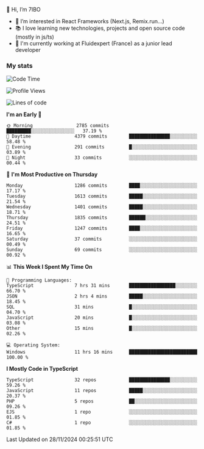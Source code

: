 👋 Hi, I’m 7IBO

- 👀 I’m interested in React Frameworks (Next.js, Remix.run...)
- 📚 I love learning new technologies, projects and open source code (mostly in js/ts)
- 💼 I'm currently working at Fluidexpert (France) as a junior lead developer

### My stats
<!--START_SECTION:waka-->
![Code Time](http://img.shields.io/badge/Code%20Time-860%20hrs%2022%20mins-blue)

![Profile Views](http://img.shields.io/badge/Profile%20Views-0-blue)

![Lines of code](https://img.shields.io/badge/From%20Hello%20World%20I%27ve%20Written-7.9%20million%20lines%20of%20code-blue)

**I'm an Early 🐤** 

```text
🌞 Morning                2785 commits        █████████░░░░░░░░░░░░░░░░   37.19 % 
🌆 Daytime                4379 commits        ███████████████░░░░░░░░░░   58.48 % 
🌃 Evening                291 commits         █░░░░░░░░░░░░░░░░░░░░░░░░   03.89 % 
🌙 Night                  33 commits          ░░░░░░░░░░░░░░░░░░░░░░░░░   00.44 % 
```
📅 **I'm Most Productive on Thursday** 

```text
Monday                   1286 commits        ████░░░░░░░░░░░░░░░░░░░░░   17.17 % 
Tuesday                  1613 commits        █████░░░░░░░░░░░░░░░░░░░░   21.54 % 
Wednesday                1401 commits        █████░░░░░░░░░░░░░░░░░░░░   18.71 % 
Thursday                 1835 commits        ██████░░░░░░░░░░░░░░░░░░░   24.51 % 
Friday                   1247 commits        ████░░░░░░░░░░░░░░░░░░░░░   16.65 % 
Saturday                 37 commits          ░░░░░░░░░░░░░░░░░░░░░░░░░   00.49 % 
Sunday                   69 commits          ░░░░░░░░░░░░░░░░░░░░░░░░░   00.92 % 
```


📊 **This Week I Spent My Time On** 

```text
💬 Programming Languages: 
TypeScript               7 hrs 31 mins       █████████████████░░░░░░░░   66.70 % 
JSON                     2 hrs 4 mins        █████░░░░░░░░░░░░░░░░░░░░   18.45 % 
SQL                      31 mins             █░░░░░░░░░░░░░░░░░░░░░░░░   04.70 % 
JavaScript               20 mins             █░░░░░░░░░░░░░░░░░░░░░░░░   03.08 % 
Other                    15 mins             █░░░░░░░░░░░░░░░░░░░░░░░░   02.26 % 

💻 Operating System: 
Windows                  11 hrs 16 mins      █████████████████████████   100.00 % 
```

**I Mostly Code in TypeScript** 

```text
TypeScript               32 repos            ███████████████░░░░░░░░░░   59.26 % 
JavaScript               11 repos            █████░░░░░░░░░░░░░░░░░░░░   20.37 % 
PHP                      5 repos             ██░░░░░░░░░░░░░░░░░░░░░░░   09.26 % 
EJS                      1 repo              ░░░░░░░░░░░░░░░░░░░░░░░░░   01.85 % 
C#                       1 repo              ░░░░░░░░░░░░░░░░░░░░░░░░░   01.85 % 
```




 Last Updated on 28/11/2024 00:25:51 UTC
<!--END_SECTION:waka-->
